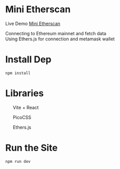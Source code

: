 ﻿# Mini Etherscan

Live Demo [Mini Etherscan](https://mini-etherscan.vercel.app/)

Connecting to Ethereum mainnet and fetch data <br/>
Using Ethers.js for connection and metamask wallet

# Install Dep

```shell
npm install
```

# Libraries

<list>
<ul>Vite + React</ul>
<ul>PicoCSS</ul>
<ul>Ethers.js</ul>

# Run the Site

```bash
npm run dev
```
